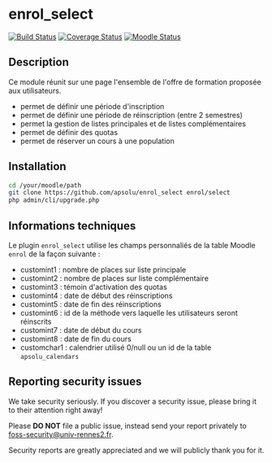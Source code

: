 # enrol_select

[![Build Status](https://github.com/apsolu/enrol_select/workflows/Moodle%20Plugin%20CI/badge.svg?branch=master)](https://github.com/actions/starter-workflows/actions?query=workflow%3AMoodle%20Plugin%20CI)
[![Coverage Status](https://coveralls.io/repos/github/apsolu/enrol_select/badge.svg?branch=master)](https://coveralls.io/github/apsolu/enrol_select?branch=master)
[![Moodle Status](https://img.shields.io/badge/moodle-3.11-blue)](https://moodle.org)

## Description

Ce module réunit sur une page l'ensemble de l'offre de formation proposée aux utilisateurs.
- permet de définir une période d'inscription
- permet de définir une période de réinscription (entre 2 semestres)
- permet la gestion de listes principales et de listes complémentaires
- permet de définir des quotas
- permet de réserver un cours à une population


## Installation

```bash
cd /your/moodle/path
git clone https://github.com/apsolu/enrol_select enrol/select
php admin/cli/upgrade.php
```


## Informations techniques

Le plugin `enrol_select` utilise les champs personnaliés de la table Moodle `enrol` de la façon suivante :
- customint1 : nombre de places sur liste principale
- customint2 : nombre de places sur liste complémentaire
- customint3 : témoin d'activation des quotas
- customint4 : date de début des réinscriptions
- customint5 : date de fin des réinscriptions
- customint6 : id de la méthode vers laquelle les utilisateurs seront réinscrits
- customint7 : date de début du cours
- customint8 : date de fin du cours
- customchar1 : calendrier utilisé  0/null ou un id de la table `apsolu_calendars`

## Reporting security issues

We take security seriously. If you discover a security issue, please bring it
to their attention right away!

Please **DO NOT** file a public issue, instead send your report privately to
[foss-security@univ-rennes2.fr](mailto:foss-security@univ-rennes2.fr).

Security reports are greatly appreciated and we will publicly thank you for it.
